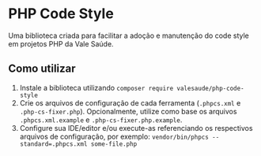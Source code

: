 # PHP Code Style

Uma biblioteca criada para facilitar a adoção e manutenção do code style em projetos PHP da Vale Saúde.

## Como utilizar

1. Instale a biblioteca utilizando `composer require valesaude/php-code-style`
2. Crie os arquivos de configuração de cada ferramenta (`.phpcs.xml` e `.php-cs-fixer.php`). Opcionalmente, utilize como base os arquivos `.phpcs.xml.example` e `.php-cs-fixer.php.example`.
3. Configure sua IDE/editor e/ou execute-as referenciando os respectivos arquivos de configuração, por exemplo: `vendor/bin/phpcs --standard=.phpcs.xml some-file.php`
